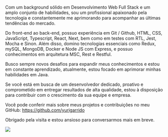 
Com um background sólido em Desenvolvimento Web Full Stack e um amplo conjunto de habilidades, sou um profissional apaixonado pela tecnologia e constantemente me aprimorando para acompanhar as últimas tendências do mercado.

Do front-end ao back-end, possuo experiência em Git / Github, HTML, CSS, JavaScript, Typescript, React, Next, bem como em testes com RTL, Jest, Mocha e Sinon. Além disso, domino tecnologias essenciais como Redux, mySQL, MongoDB, Docker e Node JS com Express, e possuo conhecimentos em arquitetura MSC, Rest e Restful.

Busco sempre novos desafios para expandir meus conhecimentos e estou em constante aprendizado, atualmente, estou focado em aprimorar minhas habilidades em Java.

Se você está em busca de um desenvolvedor dedicado, proativo e comprometido em entregar resultados de alta qualidade, estou à disposição para contribuir com o crescimento da sua equipe e empresa.

Você pode conferir mais sobre meus projetos e contribuições no meu GitHub: https://github.com/yurigarrido


Obrigado pela visita e estou ansioso para conversarmos mais em breve.
<div> 
  <a href="https://www.linkedin.com/in/yurigarrido/" target="_blank"><img src="https://img.shields.io/badge/-LinkedIn-%230077B5?style=for-the-badge&logo=linkedin&logoColor=white" target="_blank"></a> 
 
  
</div>
